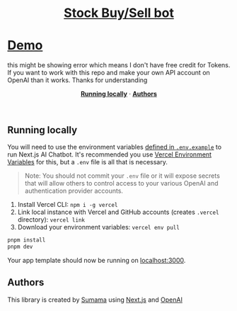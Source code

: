 <a href="https://stock-bot-nextjs.vercel.app/">
  <h1 align="center">Stock Buy/Sell bot</h1>
  <h1> <a href="https://stock-bot-nextjs.vercel.app/" >Demo</a></h1>
  this might be showing error which means I don't have free credit for Tokens. If you want to work with this repo and make your own API account on OpenAI than it works. Thanks for understanding
</a>

<p align="center">
  <a href="#running-locally"><strong>Running locally</strong></a> ·
  <a href="#authors"><strong>Authors</strong></a>
</p>
<br/>

## Running locally

You will need to use the environment variables [defined in `.env.example`](.env.example) to run Next.js AI Chatbot. It's recommended you use [Vercel Environment Variables](https://vercel.com/docs/projects/environment-variables) for this, but a `.env` file is all that is necessary.

> Note: You should not commit your `.env` file or it will expose secrets that will allow others to control access to your various OpenAI and authentication provider accounts.

1. Install Vercel CLI: `npm i -g vercel`
2. Link local instance with Vercel and GitHub accounts (creates `.vercel` directory): `vercel link`
3. Download your environment variables: `vercel env pull`

```bash
pnpm install
pnpm dev
```

Your app template should now be running on [localhost:3000](http://localhost:3000/).

## Authors

This library is created by [Sumama](https://linkedin.com/in/sumama-rahim) using [Next.js](https://nextjs.org) and [OpenAI](https://openai.com)
